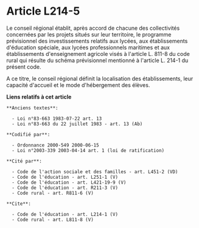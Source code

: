 # Article L214-5

Le conseil régional établit, après accord de chacune des collectivités concernées par les projets situés sur leur territoire,
le programme prévisionnel des investissements relatifs aux lycées, aux établissements d'éducation spéciale, aux lycées
professionnels maritimes et aux établissements d'enseignement agricole visés à l'article L. 811-8 du code rural qui résulte
du schéma prévisionnel mentionné à l'article L. 214-1 du présent code.

A ce titre, le conseil régional définit la localisation des établissements, leur capacité d'accueil et le mode d'hébergement
des élèves.

**Liens relatifs à cet article**

	**Anciens textes**:

	  - Loi n°83-663 1983-07-22 art. 13
	  - Loi n°83-663 du 22 juillet 1983 - art. 13 (Ab)

	**Codifié par**:

	  - Ordonnance 2000-549 2000-06-15
	  - Loi n°2003-339 2003-04-14 art. 1 (loi de ratification)

	**Cité par**:

	  - Code de l'action sociale et des familles - art. L451-2 (VD)
	  - Code de l'éducation - art. L251-1 (V)
	  - Code de l'éducation - art. L421-19-9 (V)
	  - Code de l'éducation - art. R211-3 (V)
	  - Code rural - art. R811-6 (V)

	**Cite**:

	  - Code de l'éducation - art. L214-1 (V)
	  - Code rural - art. L811-8 (V)
